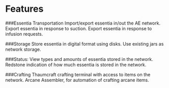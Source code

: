 ﻿Features
==================

###Essentia Transportation
    Import/export essentia in/out the AE network.
    Export essentia in response to suction.
    Export essentia in response to infusion requests.
    
###Storage
    Store essentia in digital format using disks.
    Use existing jars as network storage.
    
###Status:
    View types and amounts of essentia stored in the network.
    Redstone indication of how much essentia is stored in the network.
    
###Crafting
    Thaumcraft crafting terminal with access to items on the network.
    Arcane Assembler, for automation of crafting arcane items.